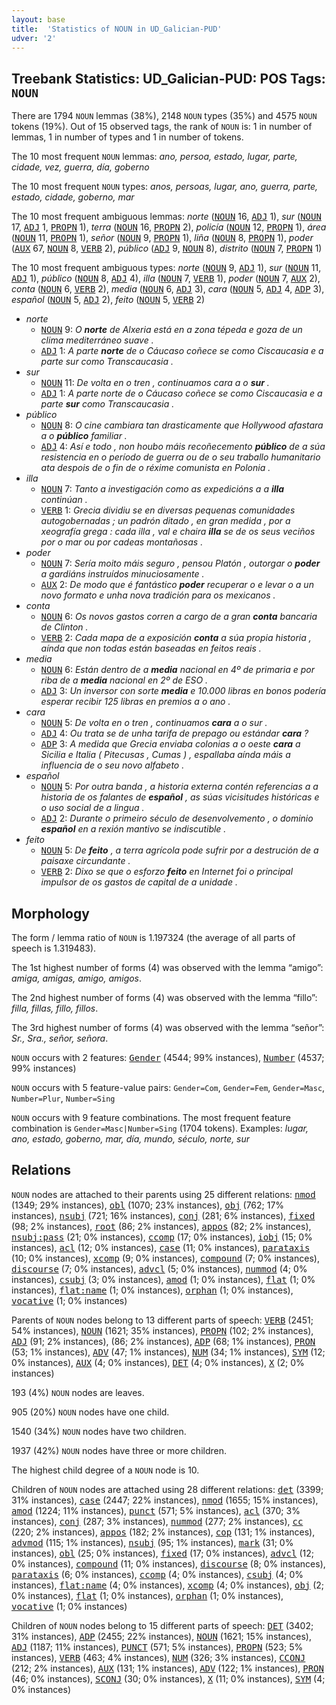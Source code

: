 ```yaml
---
layout: base
title:  'Statistics of NOUN in UD_Galician-PUD'
udver: '2'
---
```


## Treebank Statistics: UD_Galician-PUD: POS Tags: `NOUN`

There are 1794 `NOUN` lemmas (38%), 2148 `NOUN` types (35%) and 4575 `NOUN` tokens (19%).
Out of 15 observed tags, the rank of `NOUN` is: 1 in number of lemmas, 1 in number of types and 1 in number of tokens.

The 10 most frequent `NOUN` lemmas: <em>ano, persoa, estado, lugar, parte, cidade, vez, guerra, día, goberno</em>

The 10 most frequent `NOUN` types:  <em>anos, persoas, lugar, ano, guerra, parte, estado, cidade, goberno, mar</em>

The 10 most frequent ambiguous lemmas: <em>norte</em> (<tt><a href="gl_pud-pos-NOUN.html">NOUN</a></tt> 16, <tt><a href="gl_pud-pos-ADJ.html">ADJ</a></tt> 1), <em>sur</em> (<tt><a href="gl_pud-pos-NOUN.html">NOUN</a></tt> 17, <tt><a href="gl_pud-pos-ADJ.html">ADJ</a></tt> 1, <tt><a href="gl_pud-pos-PROPN.html">PROPN</a></tt> 1), <em>terra</em> (<tt><a href="gl_pud-pos-NOUN.html">NOUN</a></tt> 16, <tt><a href="gl_pud-pos-PROPN.html">PROPN</a></tt> 2), <em>policía</em> (<tt><a href="gl_pud-pos-NOUN.html">NOUN</a></tt> 12, <tt><a href="gl_pud-pos-PROPN.html">PROPN</a></tt> 1), <em>área</em> (<tt><a href="gl_pud-pos-NOUN.html">NOUN</a></tt> 11, <tt><a href="gl_pud-pos-PROPN.html">PROPN</a></tt> 1), <em>señor</em> (<tt><a href="gl_pud-pos-NOUN.html">NOUN</a></tt> 9, <tt><a href="gl_pud-pos-PROPN.html">PROPN</a></tt> 1), <em>liña</em> (<tt><a href="gl_pud-pos-NOUN.html">NOUN</a></tt> 8, <tt><a href="gl_pud-pos-PROPN.html">PROPN</a></tt> 1), <em>poder</em> (<tt><a href="gl_pud-pos-AUX.html">AUX</a></tt> 67, <tt><a href="gl_pud-pos-NOUN.html">NOUN</a></tt> 8, <tt><a href="gl_pud-pos-VERB.html">VERB</a></tt> 2), <em>público</em> (<tt><a href="gl_pud-pos-ADJ.html">ADJ</a></tt> 9, <tt><a href="gl_pud-pos-NOUN.html">NOUN</a></tt> 8), <em>distrito</em> (<tt><a href="gl_pud-pos-NOUN.html">NOUN</a></tt> 7, <tt><a href="gl_pud-pos-PROPN.html">PROPN</a></tt> 1)

The 10 most frequent ambiguous types:  <em>norte</em> (<tt><a href="gl_pud-pos-NOUN.html">NOUN</a></tt> 9, <tt><a href="gl_pud-pos-ADJ.html">ADJ</a></tt> 1), <em>sur</em> (<tt><a href="gl_pud-pos-NOUN.html">NOUN</a></tt> 11, <tt><a href="gl_pud-pos-ADJ.html">ADJ</a></tt> 1), <em>público</em> (<tt><a href="gl_pud-pos-NOUN.html">NOUN</a></tt> 8, <tt><a href="gl_pud-pos-ADJ.html">ADJ</a></tt> 4), <em>illa</em> (<tt><a href="gl_pud-pos-NOUN.html">NOUN</a></tt> 7, <tt><a href="gl_pud-pos-VERB.html">VERB</a></tt> 1), <em>poder</em> (<tt><a href="gl_pud-pos-NOUN.html">NOUN</a></tt> 7, <tt><a href="gl_pud-pos-AUX.html">AUX</a></tt> 2), <em>conta</em> (<tt><a href="gl_pud-pos-NOUN.html">NOUN</a></tt> 6, <tt><a href="gl_pud-pos-VERB.html">VERB</a></tt> 2), <em>media</em> (<tt><a href="gl_pud-pos-NOUN.html">NOUN</a></tt> 6, <tt><a href="gl_pud-pos-ADJ.html">ADJ</a></tt> 3), <em>cara</em> (<tt><a href="gl_pud-pos-NOUN.html">NOUN</a></tt> 5, <tt><a href="gl_pud-pos-ADJ.html">ADJ</a></tt> 4, <tt><a href="gl_pud-pos-ADP.html">ADP</a></tt> 3), <em>español</em> (<tt><a href="gl_pud-pos-NOUN.html">NOUN</a></tt> 5, <tt><a href="gl_pud-pos-ADJ.html">ADJ</a></tt> 2), <em>feito</em> (<tt><a href="gl_pud-pos-NOUN.html">NOUN</a></tt> 5, <tt><a href="gl_pud-pos-VERB.html">VERB</a></tt> 2)


* <em>norte</em>
  * <tt><a href="gl_pud-pos-NOUN.html">NOUN</a></tt> 9: <em>O <b>norte</b> de Alxeria está en a zona tépeda e goza de un clima mediterráneo suave .</em>
  * <tt><a href="gl_pud-pos-ADJ.html">ADJ</a></tt> 1: <em>A parte <b>norte</b> de o Cáucaso coñece se como Ciscaucasia e a parte sur como Transcaucasia .</em>
* <em>sur</em>
  * <tt><a href="gl_pud-pos-NOUN.html">NOUN</a></tt> 11: <em>De volta en o tren , continuamos cara a o <b>sur</b> .</em>
  * <tt><a href="gl_pud-pos-ADJ.html">ADJ</a></tt> 1: <em>A parte norte de o Cáucaso coñece se como Ciscaucasia e a parte <b>sur</b> como Transcaucasia .</em>
* <em>público</em>
  * <tt><a href="gl_pud-pos-NOUN.html">NOUN</a></tt> 8: <em>O cine cambiara tan drasticamente que Hollywood afastara a o <b>público</b> familiar .</em>
  * <tt><a href="gl_pud-pos-ADJ.html">ADJ</a></tt> 4: <em>Así e todo , non houbo máis recoñecemento <b>público</b> de a súa resistencia en o período de guerra ou de o seu traballo humanitario ata despois de o fin de o réxime comunista en Polonia .</em>
* <em>illa</em>
  * <tt><a href="gl_pud-pos-NOUN.html">NOUN</a></tt> 7: <em>Tanto a investigación como as expedicións a a <b>illa</b> continúan .</em>
  * <tt><a href="gl_pud-pos-VERB.html">VERB</a></tt> 1: <em>Grecia dividiu se en diversas pequenas comunidades autogobernadas ; un padrón ditado , en gran medida , por a xeografía grega : cada illa , val e chaira <b>illa</b> se de os seus veciños por o mar ou por cadeas montañosas .</em>
* <em>poder</em>
  * <tt><a href="gl_pud-pos-NOUN.html">NOUN</a></tt> 7: <em>Sería moito máis seguro , pensou Platón , outorgar o <b>poder</b> a gardiáns instruídos minuciosamente .</em>
  * <tt><a href="gl_pud-pos-AUX.html">AUX</a></tt> 2: <em>De modo que é fantástico <b>poder</b> recuperar o e levar o a un novo formato e unha nova tradición para os mexicanos .</em>
* <em>conta</em>
  * <tt><a href="gl_pud-pos-NOUN.html">NOUN</a></tt> 6: <em>Os novos gastos corren a cargo de a gran <b>conta</b> bancaria de Clinton .</em>
  * <tt><a href="gl_pud-pos-VERB.html">VERB</a></tt> 2: <em>Cada mapa de a exposición <b>conta</b> a súa propia historia , aínda que non todas están baseadas en feitos reais .</em>
* <em>media</em>
  * <tt><a href="gl_pud-pos-NOUN.html">NOUN</a></tt> 6: <em>Están dentro de a <b>media</b> nacional en 4º de primaria e por riba de a <b>media</b> nacional en 2º de ESO .</em>
  * <tt><a href="gl_pud-pos-ADJ.html">ADJ</a></tt> 3: <em>Un inversor con sorte <b>media</b> e 10.000 libras en bonos podería esperar recibir 125 libras en premios a o ano .</em>
* <em>cara</em>
  * <tt><a href="gl_pud-pos-NOUN.html">NOUN</a></tt> 5: <em>De volta en o tren , continuamos <b>cara</b> a o sur .</em>
  * <tt><a href="gl_pud-pos-ADJ.html">ADJ</a></tt> 4: <em>Ou trata se de unha tarifa de prepago ou estándar <b>cara</b> ?</em>
  * <tt><a href="gl_pud-pos-ADP.html">ADP</a></tt> 3: <em>A medida que Grecia enviaba colonias a o oeste <b>cara</b> a Sicilia e Italia ( Pitecusas , Cumas ) , espallaba aínda máis a influencia de o seu novo alfabeto .</em>
* <em>español</em>
  * <tt><a href="gl_pud-pos-NOUN.html">NOUN</a></tt> 5: <em>Por outra banda , a historia externa contén referencias a a historia de os falantes de <b>español</b> , as súas vicisitudes históricas e o uso social de a lingua .</em>
  * <tt><a href="gl_pud-pos-ADJ.html">ADJ</a></tt> 2: <em>Durante o primeiro século de desenvolvemento , o dominio <b>español</b> en a rexión mantivo se indiscutible .</em>
* <em>feito</em>
  * <tt><a href="gl_pud-pos-NOUN.html">NOUN</a></tt> 5: <em>De <b>feito</b> , a terra agrícola pode sufrir por a destrución de a paisaxe circundante .</em>
  * <tt><a href="gl_pud-pos-VERB.html">VERB</a></tt> 2: <em>Dixo se que o esforzo <b>feito</b> en Internet foi o principal impulsor de os gastos de capital de a unidade .</em>

## Morphology

The form / lemma ratio of `NOUN` is 1.197324 (the average of all parts of speech is 1.319483).

The 1st highest number of forms (4) was observed with the lemma “amigo”: <em>amiga, amigas, amigo, amigos</em>.

The 2nd highest number of forms (4) was observed with the lemma “fillo”: <em>filla, fillas, fillo, fillos</em>.

The 3rd highest number of forms (4) was observed with the lemma “señor”: <em>Sr., Sra., señor, señora</em>.

`NOUN` occurs with 2 features: <tt><a href="gl_pud-feat-Gender.html">Gender</a></tt> (4544; 99% instances), <tt><a href="gl_pud-feat-Number.html">Number</a></tt> (4537; 99% instances)

`NOUN` occurs with 5 feature-value pairs: `Gender=Com`, `Gender=Fem`, `Gender=Masc`, `Number=Plur`, `Number=Sing`

`NOUN` occurs with 9 feature combinations.
The most frequent feature combination is `Gender=Masc|Number=Sing` (1704 tokens).
Examples: <em>lugar, ano, estado, goberno, mar, día, mundo, século, norte, sur</em>


## Relations

`NOUN` nodes are attached to their parents using 25 different relations: <tt><a href="gl_pud-dep-nmod.html">nmod</a></tt> (1349; 29% instances), <tt><a href="gl_pud-dep-obl.html">obl</a></tt> (1070; 23% instances), <tt><a href="gl_pud-dep-obj.html">obj</a></tt> (762; 17% instances), <tt><a href="gl_pud-dep-nsubj.html">nsubj</a></tt> (721; 16% instances), <tt><a href="gl_pud-dep-conj.html">conj</a></tt> (281; 6% instances), <tt><a href="gl_pud-dep-fixed.html">fixed</a></tt> (98; 2% instances), <tt><a href="gl_pud-dep-root.html">root</a></tt> (86; 2% instances), <tt><a href="gl_pud-dep-appos.html">appos</a></tt> (82; 2% instances), <tt><a href="gl_pud-dep-nsubj-pass.html">nsubj:pass</a></tt> (21; 0% instances), <tt><a href="gl_pud-dep-ccomp.html">ccomp</a></tt> (17; 0% instances), <tt><a href="gl_pud-dep-iobj.html">iobj</a></tt> (15; 0% instances), <tt><a href="gl_pud-dep-acl.html">acl</a></tt> (12; 0% instances), <tt><a href="gl_pud-dep-case.html">case</a></tt> (11; 0% instances), <tt><a href="gl_pud-dep-parataxis.html">parataxis</a></tt> (10; 0% instances), <tt><a href="gl_pud-dep-xcomp.html">xcomp</a></tt> (9; 0% instances), <tt><a href="gl_pud-dep-compound.html">compound</a></tt> (7; 0% instances), <tt><a href="gl_pud-dep-discourse.html">discourse</a></tt> (7; 0% instances), <tt><a href="gl_pud-dep-advcl.html">advcl</a></tt> (5; 0% instances), <tt><a href="gl_pud-dep-nummod.html">nummod</a></tt> (4; 0% instances), <tt><a href="gl_pud-dep-csubj.html">csubj</a></tt> (3; 0% instances), <tt><a href="gl_pud-dep-amod.html">amod</a></tt> (1; 0% instances), <tt><a href="gl_pud-dep-flat.html">flat</a></tt> (1; 0% instances), <tt><a href="gl_pud-dep-flat-name.html">flat:name</a></tt> (1; 0% instances), <tt><a href="gl_pud-dep-orphan.html">orphan</a></tt> (1; 0% instances), <tt><a href="gl_pud-dep-vocative.html">vocative</a></tt> (1; 0% instances)

Parents of `NOUN` nodes belong to 13 different parts of speech: <tt><a href="gl_pud-pos-VERB.html">VERB</a></tt> (2451; 54% instances), <tt><a href="gl_pud-pos-NOUN.html">NOUN</a></tt> (1621; 35% instances), <tt><a href="gl_pud-pos-PROPN.html">PROPN</a></tt> (102; 2% instances), <tt><a href="gl_pud-pos-ADJ.html">ADJ</a></tt> (91; 2% instances),  (86; 2% instances), <tt><a href="gl_pud-pos-ADP.html">ADP</a></tt> (68; 1% instances), <tt><a href="gl_pud-pos-PRON.html">PRON</a></tt> (53; 1% instances), <tt><a href="gl_pud-pos-ADV.html">ADV</a></tt> (47; 1% instances), <tt><a href="gl_pud-pos-NUM.html">NUM</a></tt> (34; 1% instances), <tt><a href="gl_pud-pos-SYM.html">SYM</a></tt> (12; 0% instances), <tt><a href="gl_pud-pos-AUX.html">AUX</a></tt> (4; 0% instances), <tt><a href="gl_pud-pos-DET.html">DET</a></tt> (4; 0% instances), <tt><a href="gl_pud-pos-X.html">X</a></tt> (2; 0% instances)

193 (4%) `NOUN` nodes are leaves.

905 (20%) `NOUN` nodes have one child.

1540 (34%) `NOUN` nodes have two children.

1937 (42%) `NOUN` nodes have three or more children.

The highest child degree of a `NOUN` node is 10.

Children of `NOUN` nodes are attached using 28 different relations: <tt><a href="gl_pud-dep-det.html">det</a></tt> (3399; 31% instances), <tt><a href="gl_pud-dep-case.html">case</a></tt> (2447; 22% instances), <tt><a href="gl_pud-dep-nmod.html">nmod</a></tt> (1655; 15% instances), <tt><a href="gl_pud-dep-amod.html">amod</a></tt> (1224; 11% instances), <tt><a href="gl_pud-dep-punct.html">punct</a></tt> (571; 5% instances), <tt><a href="gl_pud-dep-acl.html">acl</a></tt> (370; 3% instances), <tt><a href="gl_pud-dep-conj.html">conj</a></tt> (287; 3% instances), <tt><a href="gl_pud-dep-nummod.html">nummod</a></tt> (277; 2% instances), <tt><a href="gl_pud-dep-cc.html">cc</a></tt> (220; 2% instances), <tt><a href="gl_pud-dep-appos.html">appos</a></tt> (182; 2% instances), <tt><a href="gl_pud-dep-cop.html">cop</a></tt> (131; 1% instances), <tt><a href="gl_pud-dep-advmod.html">advmod</a></tt> (115; 1% instances), <tt><a href="gl_pud-dep-nsubj.html">nsubj</a></tt> (95; 1% instances), <tt><a href="gl_pud-dep-mark.html">mark</a></tt> (31; 0% instances), <tt><a href="gl_pud-dep-obl.html">obl</a></tt> (25; 0% instances), <tt><a href="gl_pud-dep-fixed.html">fixed</a></tt> (17; 0% instances), <tt><a href="gl_pud-dep-advcl.html">advcl</a></tt> (12; 0% instances), <tt><a href="gl_pud-dep-compound.html">compound</a></tt> (11; 0% instances), <tt><a href="gl_pud-dep-discourse.html">discourse</a></tt> (8; 0% instances), <tt><a href="gl_pud-dep-parataxis.html">parataxis</a></tt> (6; 0% instances), <tt><a href="gl_pud-dep-ccomp.html">ccomp</a></tt> (4; 0% instances), <tt><a href="gl_pud-dep-csubj.html">csubj</a></tt> (4; 0% instances), <tt><a href="gl_pud-dep-flat-name.html">flat:name</a></tt> (4; 0% instances), <tt><a href="gl_pud-dep-xcomp.html">xcomp</a></tt> (4; 0% instances), <tt><a href="gl_pud-dep-obj.html">obj</a></tt> (2; 0% instances), <tt><a href="gl_pud-dep-flat.html">flat</a></tt> (1; 0% instances), <tt><a href="gl_pud-dep-orphan.html">orphan</a></tt> (1; 0% instances), <tt><a href="gl_pud-dep-vocative.html">vocative</a></tt> (1; 0% instances)

Children of `NOUN` nodes belong to 15 different parts of speech: <tt><a href="gl_pud-pos-DET.html">DET</a></tt> (3402; 31% instances), <tt><a href="gl_pud-pos-ADP.html">ADP</a></tt> (2455; 22% instances), <tt><a href="gl_pud-pos-NOUN.html">NOUN</a></tt> (1621; 15% instances), <tt><a href="gl_pud-pos-ADJ.html">ADJ</a></tt> (1187; 11% instances), <tt><a href="gl_pud-pos-PUNCT.html">PUNCT</a></tt> (571; 5% instances), <tt><a href="gl_pud-pos-PROPN.html">PROPN</a></tt> (523; 5% instances), <tt><a href="gl_pud-pos-VERB.html">VERB</a></tt> (463; 4% instances), <tt><a href="gl_pud-pos-NUM.html">NUM</a></tt> (326; 3% instances), <tt><a href="gl_pud-pos-CCONJ.html">CCONJ</a></tt> (212; 2% instances), <tt><a href="gl_pud-pos-AUX.html">AUX</a></tt> (131; 1% instances), <tt><a href="gl_pud-pos-ADV.html">ADV</a></tt> (122; 1% instances), <tt><a href="gl_pud-pos-PRON.html">PRON</a></tt> (46; 0% instances), <tt><a href="gl_pud-pos-SCONJ.html">SCONJ</a></tt> (30; 0% instances), <tt><a href="gl_pud-pos-X.html">X</a></tt> (11; 0% instances), <tt><a href="gl_pud-pos-SYM.html">SYM</a></tt> (4; 0% instances)

